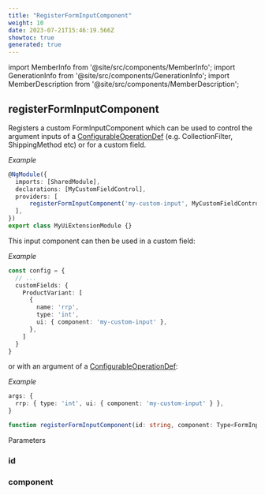 ```yaml
---
title: "RegisterFormInputComponent"
weight: 10
date: 2023-07-21T15:46:19.566Z
showtoc: true
generated: true
---
```

<!-- This file was generated from the Vendure source. Do not modify. Instead, re-run the "docs:build" script -->
import MemberInfo from '@site/src/components/MemberInfo';
import GenerationInfo from '@site/src/components/GenerationInfo';
import MemberDescription from '@site/src/components/MemberDescription';


## registerFormInputComponent

<GenerationInfo sourceFile="packages/admin-ui/src/lib/core/src/shared/dynamic-form-inputs/register-dynamic-input-components.ts" sourceLine="96" packageName="@vendure/admin-ui" />

Registers a custom FormInputComponent which can be used to control the argument inputs
of a <a href='/reference/typescript-api/configurable-operation-def/#configurableoperationdef'>ConfigurableOperationDef</a> (e.g. CollectionFilter, ShippingMethod etc) or for
a custom field.

*Example*

```ts
@NgModule({
  imports: [SharedModule],
  declarations: [MyCustomFieldControl],
  providers: [
      registerFormInputComponent('my-custom-input', MyCustomFieldControl),
  ],
})
export class MyUiExtensionModule {}
```

This input component can then be used in a custom field:

*Example*

```ts
const config = {
  // ...
  customFields: {
    ProductVariant: [
      {
        name: 'rrp',
        type: 'int',
        ui: { component: 'my-custom-input' },
      },
    ]
  }
}
```

or with an argument of a <a href='/reference/typescript-api/configurable-operation-def/#configurableoperationdef'>ConfigurableOperationDef</a>:

*Example*

```ts
args: {
  rrp: { type: 'int', ui: { component: 'my-custom-input' } },
}
```

```ts title="Signature"
function registerFormInputComponent(id: string, component: Type<FormInputComponent>): FactoryProvider
```
Parameters

### id

<MemberInfo kind="parameter" type="string" />

### component

<MemberInfo kind="parameter" type="Type&#60;<a href='/reference/admin-ui-api/custom-input-components/form-input-component#forminputcomponent'>FormInputComponent</a>&#62;" />

